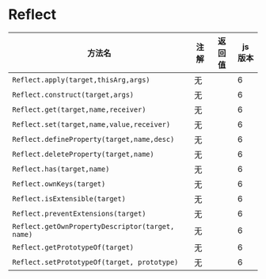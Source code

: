 # Reflect

| 方法名                                           | 注解 | 返回值 | js 版本 |
| ------------------------------------------------ | ---- | ------ | ------- |
| `Reflect.apply(target,thisArg,args)`             | 无   |        | 6       |
| `Reflect.construct(target,args)`                 | 无   |        | 6       |
| `Reflect.get(target,name,receiver)`              | 无   |        | 6       |
| `Reflect.set(target,name,value,receiver)`        | 无   |        | 6       |
| `Reflect.defineProperty(target,name,desc)`       | 无   |        | 6       |
| `Reflect.deleteProperty(target,name)`            | 无   |        | 6       |
| `Reflect.has(target,name)`                       | 无   |        | 6       |
| `Reflect.ownKeys(target)`                        | 无   |        | 6       |
| `Reflect.isExtensible(target)`                   | 无   |        | 6       |
| `Reflect.preventExtensions(target)`              | 无   |        | 6       |
| `Reflect.getOwnPropertyDescriptor(target, name)` | 无   |        | 6       |
| `Reflect.getPrototypeOf(target)`                 | 无   |        | 6       |
| `Reflect.setPrototypeOf(target, prototype)`      | 无   |        | 6       |
